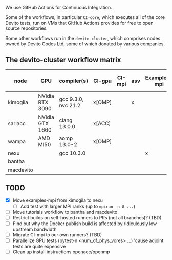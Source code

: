 We use GitHub Actions for Continuous Integration.

Some of the workflows, in particular `CI-core`, which executes all of the core Devito tests, run on VMs that GitHub Actions provides for free to open source repositories.

Some other workflows run in the `devito-cluster`, which comprises nodes owned by Devito Codes Ltd, some of which donated by various companies.

## The devito-cluster workflow matrix

node       |       GPU       |         compiler(s)          |  CI-gpu  |  CI-mpi  | asv | Examples-mpi | Publish docker image |
-----------|-----------------|------------------------------|----------|----------|-----|--------------|----------------------|
kimogila   | NVidia RTX 3090 |      gcc 9.3.0, nvc 21.2     |  x[OMP]  |          |  x  |              |         x            |
sarlacc    | NVidia GTX 1660 |         clang 13.0.0         |  x[ACC]  |          |     |              |                      |
wampa      |     AMD MI50    |          aomp 13.0-2         |  x[OMP]  |          |     |              |                      |
nexu       |                 |           gcc 10.3.0         |          |          |     |      x       |                      |
bantha     |                 |                              |          |          |     |              |                      |
macdevito  |                 |                              |          |          |     |              |                      |


## TODO

* [x] Move examples-mpi from kimogila to nexu
  * [ ] Add test with larger MPI ranks (up to `mpirun -n 8 ...`)
* [ ] Move tutorials workflow to bantha and macdevito
* [ ] Restrict builds on self-hosted runners to PRs (not all branches)? (TBD)
* [ ] Find out why the Docker publish build is affected by ridiculously low upstream bandwidth
* [ ] Migrate CI-mpi to our own runners? (TBD)
* [ ] Parallelize GPU tests (pytest-n <num_of_phys_vores> ...) 'cause adjoint tests are quite expensive
* [ ] Clean up install instructions openacc/openmp